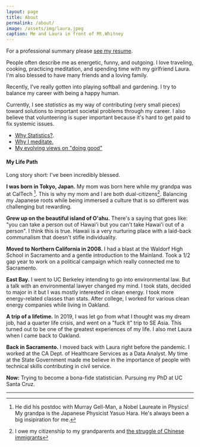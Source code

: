 ```yaml
---
layout: page
title: About
permalink: /about/
image: /assets/img/laura.jpeg
caption: Me and Laura in front of Mt.Whitney
---
```


For a professional summary please [see my resume](/resume/).

People often describe me as energetic, funny, and outgoing. I love traveling, cooking, practicing meditation, and spending time with my girlfriend Laura.   I'm also blessed to have many friends and a loving family.   

Recently, I've really gotten into playing softball and gardening.  I try to balance my career with being a happy human.

Currently, I see *statistics* as my way of contributing (very small pieces) toward solutions to important societal problems through my career. I also believe that volunteering is super important because it's hard to get paid to fix systemic issues.  

* [Why Statistics?](2021/09/08/why-stats/).
* [Why I meditate.](/2021/09/01/why-meditate/)
* [My evolving views on "doing good"](/2021/08/31/doing-good/)

#### My Life Path

Long story short: I've been incredibly blessed.

**I was born in Tokyo, Japan.**  My mom was born here while my grandpa was at CalTech [^1]. This is why my mom and I are both dual-citizens[^2]. Balancing my Japanese roots while being immersed a culture that is so different was challenging but rewarding.

**Grew up on the beautiful island of O'ahu.**  There's a saying that goes like: "you can take a person out of Hawai'i but you can't take Hawai'i out of a person".  I think this is true.  Hawaii is a very nurturing place with a laid-back communalism that doesn't stifle individuality.  

**Moved to Northern California in 2008.** I had a blast at the Waldorf High School in Sacramento and a gentle introduction to the Mainland.  Took a 1/2 gap year to work on a political campaign which really connected me to Sacramento.

**East Bay.** I went to UC Berkeley intending to go into environmental law. But a talk with an environmental lawyer changed my mind.
I took stats, decided to major in it but I was mostly interested in clean energy. I took more energy-related classes than stats.   After college, I worked for various clean energy companies while living in Oakland.

**A trip of a lifetime.** In 2019, I was let go from what I thought was my dream job, had a quarter life crisis, and went on a "fuck it" trip to SE Asia. This turned out to be one of the greatest experiences of my life. I also met Laura when I came back to Oakland.

**Back in Sacramento.** I moved back with Laura right before the pandemic. I worked at the CA Dept. of Healthcare Services as a Data Analyst.  My time at the State Government made me believe in the importance of people with technical skills contributing in civil service.

**Now:** Trying to become a bona-fide statistician.  Pursuing my PhD at UC Santa Cruz.

-----

[^1]: He did his postdoc with Murray Gell-Man, a Nobel Laureate in Physics!  My grandpa is the Japanese Physicist Yasuo Hara.  He's always been a big insipiration for me.
[^2]: I owe my citizenship to my grandparents and [the struggle of Chinese immigrants](https://en.wikipedia.org/wiki/United_States_v._Wong_Kim_Ark)
